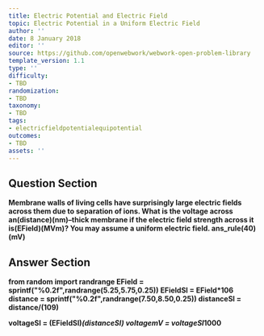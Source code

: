 ```yaml
---
title: Electric Potential and Electric Field
topic: Electric Potential in a Uniform Electric Field
author: ''
date: 8 January 2018
editor: ''
source: https://github.com/openwebwork/webwork-open-problem-library
template_version: 1.1
type: ''
difficulty:
- TBD
randomization:
- TBD
taxonomy:
- TBD
tags:
- electricfieldpotentialequipotential
outcomes:
- TBD
assets: ''
---
```


## Question Section 

<b>
Membrane walls of living cells have surprisingly large electric fields across them due to separation of ions. What is the voltage across an(distance)(nm)–thick membrane if the electric field strength across it is(EField)(MVm)? You may assume a uniform electric field.
ans_rule(40)(mV)



## Answer Section

from random import randrange
EField = sprintf("%0.2f",randrange(5.25,5.75,0.25))
EFieldSI = EField*10**6
distance = sprintf("%0.2f",randrange(7.50,8.50,0.25))
distanceSI = distance/(10**9)

voltageSI = (EFieldSI)*(distanceSI)
voltagemV = voltageSI*1000